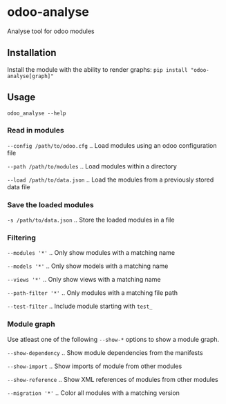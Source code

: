 # odoo-analyse

Analyse tool for odoo modules

## Installation

Install the module with the ability to render graphs:
```pip install "odoo-analyse[graph]"```

## Usage

```odoo_analyse --help```

### Read in modules

`--config /path/to/odoo.cfg` .. Load modules using an odoo configuration file

`--path /path/to/modules` .. Load modules within a directory

`--load /path/to/data.json` .. Load the modules from a previously stored data file

### Save the loaded modules

`-s /path/to/data.json` .. Store the loaded modules in a file

### Filtering

`--modules '*'` .. Only show modules with a matching name

`--models '*'` .. Only show models with a matching name

`--views '*'` .. Only show views with a matching name

`--path-filter '*'` .. Only modules with a matching file path

`--test-filter` .. Include module starting with `test_`

### Module graph

Use atleast one of the following `--show-*` options to show a module graph.

`--show-dependency` .. Show module dependencies from the manifests

`--show-import` .. Show imports of module from other modules

`--show-reference` .. Show XML references of modules from other modules

`--migration '*'` .. Color all modules with a matching version


